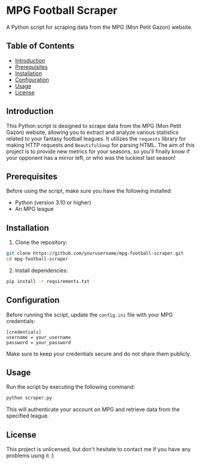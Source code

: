 # MPG Football Scraper

A Python script for scraping data from the MPG (Mon Petit Gazon) website.

## Table of Contents

- [Introduction](#introduction)
- [Prerequisites](#prerequisites)
- [Installation](#installation)
- [Configuration](#configuration)
- [Usage](#usage)
- [License](#license)

## Introduction

This Python script is designed to scrape data from the MPG (Mon Petit Gazon) website, allowing you to extract and analyze various statistics related to your fantasy football leagues. It utilizes the `requests` library for making HTTP requests and `BeautifulSoup` for parsing HTML.
The aim of this project is to provide new metrics for your seasons, so you'll finally know if your opponent has a mirror left, or who was the luckiest last season! 

## Prerequisites

Before using the script, make sure you have the following installed:

- Python (version 3.10 or higher)
- An MPG league

## Installation

1. Clone the repository:

```bash
git clone https://github.com/yourusername/mpg-football-scraper.git
cd mpg-football-scraper
```

2. Install dependencies:

```bash
pip install -r requirements.txt
```

## Configuration

Before running the script, update the `config.ini` file with your MPG credentials:

```text
[credentials]
username = your_username
password = your_password
```

Make sure to keep your credentials secure and do not share them publicly.

## Usage

Run the script by executing the following command:

```bash
python scraper.py
```

This will authenticate your account on MPG and retrieve data from the specified league.

## License

This project is unlicensed, but don't hesitate to contact me if you have any problems using it :)
